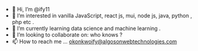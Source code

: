 - 👋 Hi, I’m @ify11
- 👀 I’m interested in vanilla JavaScript, react js, mui, node js, java, 
python , php etc . 
- 🌱 I’m currently learning data science and machine learning . 
- 💞️ I’m looking to collaborate on: who knows ?
- 📫 How to reach me ... okonkwoify@algosonwebtechnologies.com

<!---
ify11/ify11 is a ✨ special ✨ repository because its `README.md` (this file) appears on your GitHub profile.
You can click the Preview link to take a look at your changes.
--->
